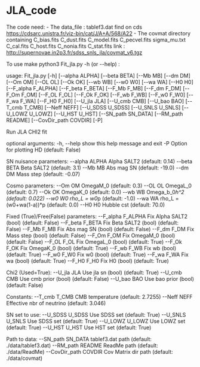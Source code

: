 # JLA_code

The code need: - The data_file : tablef3.dat find on cds https://cdsarc.unistra.fr/viz-bin/cat/J/A+A/568/A22
               - The covmat directory containing C_bias.fits  C_dust.fits  C_model.fits  C_pecvel.fits  sigma_mu.txt
                                                 C_cal.fits   C_host.fits  C_nonia.fits  C_stat.fits
                                                 link : http://supernovae.in2p3.fr/sdss_snls_jla/covmat_v6.tgz 

To use make python3 Fit_jla.py -h (or --help) :

usage: Fit_jla.py [-h] [--alpha ALPHA] [--beta BETA] [--Mb MB] [--dm DM]
                  [--Om OM] [--OL OL] [--Ok OK] [--wb WB] [--w0 W0] [--wa WA]
                  [--H0 H0] [--F_alpha F_ALPHA] [--F_beta F_BETA]
                  [--F_Mb F_MB] [--F_dm F_DM] [--F_Om F_OM] [--F_OL F_OL]
                  [--F_Ok F_OK] [--F_wb F_WB] [--F_w0 F_W0] [--F_wa F_WA]
                  [--F_H0 F_H0] [--U_jla JLA] [--U_cmb CMB] [--U_bao BAO]
                  [--T_cmb T_CMB] [--Neff NEFF] [--U_SDSS U_SDSS]
                  [--U_SNLS U_SNLS] [--U_LOWZ U_LOWZ] [--U_HST U_HST]
                  [--SN_path SN_DATA] [--RM_path README]
                  [--CovDir_path COVDIR] [-P]

Run JLA CHI2 fit

optional arguments:
  -h, --help            show this help message and exit
  -P                    Option for plotting HD (default: False)

SN nuisance parameters:
  --alpha ALPHA         Alpha SALT2 (default: 0.14)
  --beta BETA           Beta SALT2 (default: 3.1)
  --Mb MB               Abs mag SN (default: -19.0)
  --dm DM               Mass step (default: -0.07)

Cosmo parameters:
  --Om OM               OmegaM_0 (default: 0.3)
  --OL OL               OmegaL_0 (default: 0.7)
  --Ok OK               OmegaK_0 (default: 0.0)
  --wb WB               Omega_b_0*h^2 (default: 0.022)
  --w0 W0               rho_L = w0*p (default: -1.0)
  --wa WA               rho_L = (w0+wa(1-a))*p (default: 0.0)
  --H0 H0               Hubble cst (default: 70.0)

Fixed (True)/Free(False) parameters:
  --F_alpha F_ALPHA     Fix Alpha SALT2 (bool) (default: False)
  --F_beta F_BETA       Fix Beta SALT2 (bool) (default: False)
  --F_Mb F_MB           Fix Abs mag SN (bool) (default: False)
  --F_dm F_DM           Fix Mass step (bool) (default: False)
  --F_Om F_OM           Fix OmegaM_0 (bool) (default: False)
  --F_OL F_OL           Fix OmegaL_0 (bool) (default: True)
  --F_Ok F_OK           Fix OmegaK_0 (bool) (default: True)
  --F_wb F_WB           Fix wb (bool) (default: True)
  --F_w0 F_W0           Fix w0 (bool) (default: True)
  --F_wa F_WA           Fix wa (bool) (default: True)
  --F_H0 F_H0           Fix H0 (bool) (default: True)

Chi2 (Used=True):
  --U_jla JLA           Use jla sn (bool) (default: True)
  --U_cmb CMB           Use cmb prior (bool) (default: False)
  --U_bao BAO           Use bao prior (bool) (default: False)

Constants:
  --T_cmb T_CMB         CMB temperature (default: 2.7255)
  --Neff NEFF           Effective nbr of neutrino (default: 3.046)

SN set to use:
  --U_SDSS U_SDSS       Use SDSS set (default: True)
  --U_SNLS U_SNLS       Use SDSS set (default: True)
  --U_LOWZ U_LOWZ       Use LOWZ set (default: True)
  --U_HST U_HST         Use HST set (default: True)

Path to data:
  --SN_path SN_DATA     tablef3.dat path (default: ./data/tablef3.dat)
  --RM_path README      ReadMe path (default: ./data/ReadMe)
  --CovDir_path COVDIR  Cov Matrix dir path (default: ./data/covmat)

